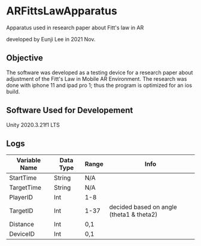# ARFittsLawApparatus
Apparatus used in research paper about Fitt's law in AR

developed by Eunji Lee in 2021 Nov.

## Objective
  The software was developed as a testing device for a research paper about adjustment of the Fitt's Law in Mobile AR Environment. The research was done with iphone 11 and ipad pro 1; thus the program is optimized for an ios build. 
  

## Software Used for Developement 
  Unity 2020.3.21f1 LTS

## Logs

| Variable Name | Data Type | Range | Info |  
|----|----|----|----|
| StartTime | String | N/A | |
| TargetTime | String| N/A | |
| PlayerID | Int | 1-8 | |
| TargetID | Int | 1-37 | decided based on angle (theta1 & theta2) |
| Distance | Int | 0,1 | |
| DeviceID | Int | 0,1 | |


